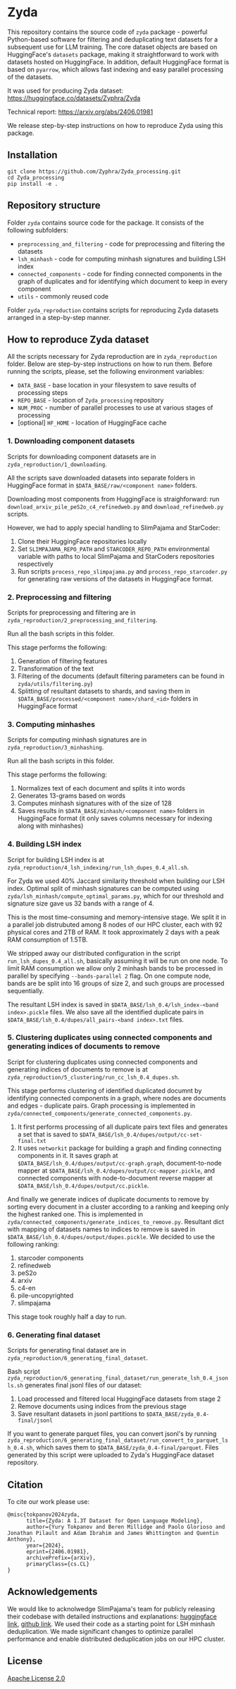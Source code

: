 # Zyda
This repository contains the source code of `zyda` package - powerful Python-based software for filtering and deduplicating text datasets for a subsequent use for LLM training. The core dataset objects are based on HuggingFace's `datasets` package, making it straightforward to work with datasets hosted on HuggingFace. In addition, default HuggingFace format is based on `pyarrow`, which allows fast indexing and easy parallel processing of the datasets.

It was used for producing Zyda dataset: https://huggingface.co/datasets/Zyphra/Zyda

Technical report: https://arxiv.org/abs/2406.01981

We release step-by-step instructions on how to reproduce Zyda using this package.


## Installation
```
git clone https://github.com/Zyphra/Zyda_processing.git
cd Zyda_processing
pip install -e .
```

## Repository structure
Folder `zyda` contains source code for the package. It consists of the following subfolders:
- `preprocessing_and_filtering` - code for preprocessing and filtering the datasets
- `lsh_minhash` - code for computing minhash signatures and building LSH index
- `connected_components` - code for finding connected components in the graph of duplicates and for identifying which document to keep in every component
- `utils` - commonly reused code

Folder `zyda_reproduction` contains scripts for reproducing Zyda datasets arranged in a step-by-step manner.

## How to reproduce Zyda dataset
All the scripts necessary for Zyda reproduction are in `zyda_reproduction` folder. Below are step-by-step instructions on how to run them.
Before running the scripts, please, set the following environment variables:
- `DATA_BASE` - base location in your filesystem to save results of processing steps
- `REPO_BASE` - location of `Zyda_processing` repository
- `NUM_PROC` - number of parallel processes to use at various stages of processing 
- [optional] `HF_HOME` - location of HuggingFace cache

### 1. Downloading component datasets
Scripts for downloading component datasets are in `zyda_reproduction/1_downloading`.

All the scripts save downloaded datasets into separate folders in HuggingFace format in `$DATA_BASE/raw/<component name>` folders.

Downloading most components from HuggingFace is straighforward: run `download_arxiv_pile_peS2o_c4_refinedweb.py` and `download_refinedweb.py` scripts.

However, we had to apply special handling to SlimPajama and StarCoder:
1. Clone their HuggingFace repositories locally
2. Set `SLIMPAJAMA_REPO_PATH` and `STARCODER_REPO_PATH` environmental variable with paths to local SlimPajama and StarCoders repositories respectively
3. Run scripts `process_repo_slimpajama.py` and `process_repo_starcoder.py` for generating raw versions of the datasets in HuggingFace format.

### 2. Preprocessing and filtering
Scripts for preprocessing and filtering are in `zyda_reproduction/2_preprocessing_and_filtering`.

Run all the bash scripts in this folder.

This stage performs the following:
1. Generation of filtering features
2. Transformation of the text
3. Filtering of the documents (default filtering parameters can be found in `zyda/utils/filtering.py`)
4. Splitting of resultant datasets to shards, and saving them in `$DATA_BASE/processed/<component name>/shard_<id>` folders in HuggingFace format

### 3. Computing minhashes
Scripts for computing minhash signatures are in `zyda_reproduction/3_minhashing`.

Run all the bash scripts in this folder.

This stage performs the following:
1. Normalizes text of each document and splits it into words
2. Generates 13-grams based on words
3. Computes minhash signatures with of the size of 128
4. Saves results in `$DATA_BASE/minhash/<component name>` folders in HuggingFace format (it only saves columns necessary for indexing along with minhashes)

### 4. Building LSH index
Script for building LSH index is at `zyda_reproduction/4_lsh_indexing/run_lsh_dupes_0.4_all.sh`.

For Zyda we used 40% Jaccard similarity threshold when building our LSH index. Optimal split of minhash signatures can be computed using `zyda/lsh_minhash/compute_optimal_params.py`, which for our threshold and signature size gave us 32 bands with a range of 4.

This is the most time-consuming and memory-intensive stage. We split it in a parallel job distrubuted among 8 nodes of our HPC cluster, each with 92 physical cores and 2TB of RAM. It took approximately 2 days with a peak RAM consumption of 1.5TB.

We stripped away our distributed configuration in the script `run_lsh_dupes_0.4_all.sh`, basically assuming it will be run on one node. To limit RAM consumption we allow only 2 minhash bands to be processed in parallel by specifying `--bands-parallel 2` flag. On one compute node, bands are be split into 16 groups of size 2, and such groups are processed sequentially.

The resultant LSH index is saved in `$DATA_BASE/lsh_0.4/lsh_index-<band index>.pickle` files. We also save all the identified duplicate pairs in `$DATA_BASE/lsh_0.4/dupes/all_pairs-<band index>.txt` files.

### 5. Clustering duplicates using connected components and generating indices of documents to remove
Script for clustering duplicates using connected components and generating indices of documents to remove is at `zyda_reproduction/5_clustering/run_cc_lsh_0.4_dupes.sh`.

This stage performs clustering of identified duplicated documnt by identifying connected components in a graph, where nodes are documents and edges - duplicate pairs. Graph processing is implemented in `zyda/connected_components/generate_connected_components.py`.
1. It first performs processing of all duplicate pairs text files and generates a set that is saved to `$DATA_BASE/lsh_0.4/dupes/output/cc-set-final.txt`
2. It uses `networkit` package for building a graph and finding connecting components in it. It saves graph at `$DATA_BASE/lsh_0.4/dupes/output/cc-graph.graph`, document-to-node mapper at `$DATA_BASE/lsh_0.4/dupes/output/cc-mapper.pickle`, and connected components with node-to-document reverse mapper at `$DATA_BASE/lsh_0.4/dupes/output/cc.pickle`.

And finally we generate indices of duplicate documents to remove by sorting every document in a cluster according to a ranking and keeping only the highest ranked one. This is implemented in `zyda/connected_components/generate_indices_to_remove.py`. Resultant dict with mapping of datasets names to indices to remove is saved in `$DATA_BASE/lsh_0.4/dupes/output/dupes.pickle`. We decided to use the following ranking:
1. starcoder components
2. refinedweb
3. peS2o
4. arxiv
5. c4-en
6. pile-uncopyrighted
7. slimpajama

This stage took roughly half a day to run. 


### 6. Generating final dataset
Scripts for generating final dataset are in `zyda_reproduction/6_generating_final_dataset`.

Bash script `zyda_reproduction/6_generating_final_dataset/run_generate_lsh_0.4_jsonls.sh` generates final jsonl files of our dataset:
1. Load processed and filtered local HuggingFace datasets from stage 2
2. Remove documents using indices from the previous stage
3. Save resultant datasets in jsonl partitions to `$DATA_BASE/zyda_0.4-final/jsonl`

If you want to generate parquet files, you can convert jsonl's by running `zyda_reproduction/6_generating_final_dataset/run_convert_to_parquet_lsh_0.4.sh`, which saves them to `$DATA_BASE/zyda_0.4-final/parquet`. Files generated by this script were uploaded to Zyda's HuggingFace dataset repository.

## Citation 
To cite our work please use:

```
@misc{tokpanov2024zyda,
      title={Zyda: A 1.3T Dataset for Open Language Modeling}, 
      author={Yury Tokpanov and Beren Millidge and Paolo Glorioso and Jonathan Pilault and Adam Ibrahim and James Whittington and Quentin Anthony},
      year={2024},
      eprint={2406.01981},
      archivePrefix={arXiv},
      primaryClass={cs.CL}
}
```

## Acknowledgements
We would like to acknolwedge SlimPajama's team for publicly releasing their codebase with detailed instructions and explanations: [huggingface link](https://huggingface.co/datasets/cerebras/SlimPajama-627B), [github link](https://github.com/Cerebras/modelzoo/tree/Release_2.2.1/src/cerebras/modelzoo/data_preparation/nlp/slimpajama). We used their code as a starting point for LSH minhash deduplication. We made significant changes to optimize parallel performance and enable distributed deduplication jobs on our HPC cluster.


## License
[Apache License 2.0](./LICENSE)
